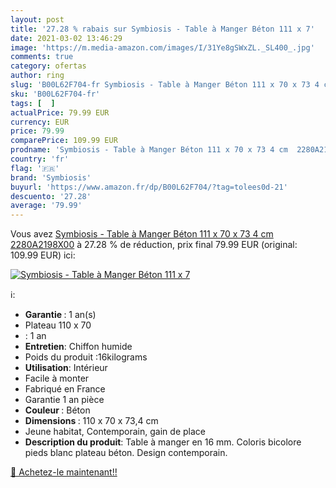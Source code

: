 ```yaml
---
layout: post
title: '27.28 % rabais sur Symbiosis - Table à Manger Béton 111 x 7'
date: 2021-03-02 13:46:29
image: 'https://m.media-amazon.com/images/I/31Ye8gSWxZL._SL400_.jpg'
comments: true
category: ofertas
author: ring
slug: 'B00L62F704-fr Symbiosis - Table à Manger Béton 111 x 70 x 73 4 cm...'
sku: 'B00L62F704-fr'
tags: [  ]
actualPrice: 79.99 EUR
currency: EUR
price: 79.99
comparePrice: 109.99 EUR
prodname: 'Symbiosis - Table à Manger Béton 111 x 70 x 73 4 cm  2280A2198X00'
country: 'fr'
flag: '🇫🇷'
brand: 'Symbiosis'
buyurl: 'https://www.amazon.fr/dp/B00L62F704/?tag=tolees0d-21'
descuento: '27.28'
average: '79.99'
---
```


Vous avez [Symbiosis - Table à Manger Béton 111 x 70 x 73 4 cm  2280A2198X00](https://www.amazon.fr/dp/B00L62F704/?tag=tolees0d-21)  à  27.28 % de réduction, prix final  79.99 EUR (original: 109.99 EUR) ici:

[![Symbiosis - Table à Manger Béton 111 x 7](https://m.media-amazon.com/images/I/31Ye8gSWxZL._SL400_.jpg)](https://www.amazon.fr/dp/B00L62F704/?tag=tolees0d-21)

ℹ️:

- <b> Garantie </b>: 1 an(s)
- Plateau 110 x 70
- : 1 an
- <b>Entretien</b>: Chiffon humide
- Poids du produit :16kilograms
- <b>Utilisation</b>: Intérieur
- Facile à monter
- Fabriqué en France
- Garantie 1 an pièce
- <b> Couleur </b>: Béton
- <b> Dimensions </b>: 110 x 70 x 73,4 cm
- Jeune habitat, Contemporain, gain de place
- <b>Description du produit</b>: Table à manger en 16 mm. Coloris bicolore pieds blanc plateau béton. Design contemporain.

[🛒 Achetez-le maintenant!!](https://www.amazon.fr/dp/B00L62F704/?tag=tolees0d-21)
